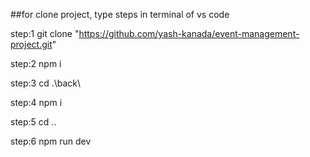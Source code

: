 ##for clone project, type steps in terminal of vs code 

step:1 
git clone "https://github.com/yash-kanada/event-management-project.git"

step:2
npm i

step:3
cd .\back\

step:4 
npm i

step:5
cd ..

step:6
npm run dev
